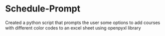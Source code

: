# Schedule-Prompt
Created a python script that prompts the user some options to add courses with different color codes to an excel sheet using openpyxl library
